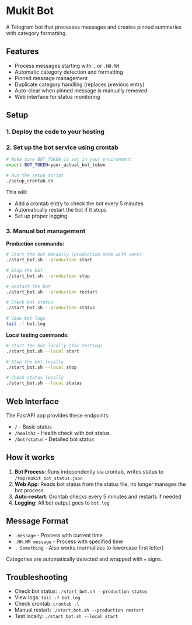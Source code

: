 # Mukit Bot

A Telegram bot that processes messages and creates pinned summaries with category formatting.

## Features

- Process messages starting with `.` or `.HH.MM`
- Automatic category detection and formatting
- Pinned message management
- Duplicate category handling (replaces previous entry)
- Auto-clear when pinned message is manually removed
- Web interface for status monitoring

## Setup

### 1. Deploy the code to your hosting

### 2. Set up the bot service using crontab

```bash
# Make sure BOT_TOKEN is set in your environment
export BOT_TOKEN=your_actual_bot_token

# Run the setup script
./setup_crontab.sh
```

This will:
- Add a crontab entry to check the bot every 5 minutes
- Automatically restart the bot if it stops
- Set up proper logging

### 3. Manual bot management

**Production commands:**
```bash
# Start the bot manually (production mode with venv)
./start_bot.sh --production start

# Stop the bot
./start_bot.sh --production stop

# Restart the bot
./start_bot.sh --production restart

# Check bot status
./start_bot.sh --production status

# View bot logs
tail -f bot.log
```

**Local testing commands:**
```bash
# Start the bot locally (for testing)
./start_bot.sh --local start

# Stop the bot locally
./start_bot.sh --local stop

# Check status locally
./start_bot.sh --local status
```

## Web Interface

The FastAPI app provides these endpoints:

- `/` - Basic status
- `/healthz` - Health check with bot status
- `/bot/status` - Detailed bot status

## How it works

1. **Bot Process**: Runs independently via crontab, writes status to `/tmp/mukit_bot_status.json`
2. **Web App**: Reads bot status from the status file, no longer manages the bot process
3. **Auto-restart**: Crontab checks every 5 minutes and restarts if needed
4. **Logging**: All bot output goes to `bot.log`

## Message Format

- `.message` - Process with current time
- `.HH.MM message` - Process with specified time
- `. Something` - Also works (normalizes to lowercase first letter)

Categories are automatically detected and wrapped with `=` signs.

## Troubleshooting

- Check bot status: `./start_bot.sh --production status`
- View logs: `tail -f bot.log`
- Check crontab: `crontab -l`
- Manual restart: `./start_bot.sh --production restart`
- Test locally: `./start_bot.sh --local start`